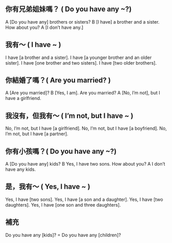 ## 你有兄弟姐妹嗎？ ( Do you have any ~?)

A [Do you have any] brothers or sisters?
B [I have] a brother and a sister. How about you?
A [I don’t have any.]

## 我有～ ( I have ~ )

I have [a brother and a sister].
I have [a younger brother and an older sister].
I have [one brother and two sisters].
I have [two older brothers].

## 你結婚了嗎？( Are you married? )

A [Are you married]?
B [Yes, I am]. Are you married?
A [No, I’m not], but I have a girlfriend.

## 我沒有，但我有～ ( I’m not, but I have ~ )

No, I’m not, but I have [a girlfriend].
No, I’m not, but I have [a boyfriend].
No, I’m not, but I have [a partner].

## 你有小孩嗎？( Do you have any ~?)

A [Do you have any] kids?
B Yes, I have two sons. How about you?
A I don’t have any kids.

## 是，我有～ ( Yes, I have ~ )

Yes, I have [two sons].
Yes, I have [a son and a daughter].
Yes, I have [two daughters].
Yes, I have [one son and three daughters].

## 補充

Do you have any [kids]? = Do you have any [children]?
